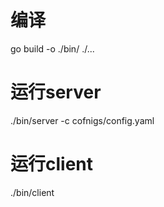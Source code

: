 # 编译
go build -o ./bin/  ./...

# 运行server
./bin/server -c cofnigs/config.yaml

# 运行client
./bin/client